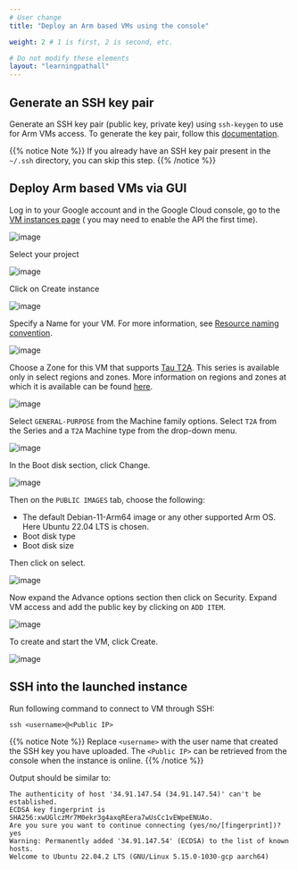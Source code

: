 ```yaml
---
# User change
title: "Deploy an Arm based VMs using the console"

weight: 2 # 1 is first, 2 is second, etc.

# Do not modify these elements
layout: "learningpathall"
---
```


## Generate an SSH key pair

Generate an SSH key pair (public key, private key) using `ssh-keygen` to use for Arm VMs access. To generate the key pair, follow this [documentation](/install-guides/ssh#ssh-keys).

{{% notice Note %}}
If you already have an SSH key pair present in the `~/.ssh` directory, you can skip this step.
{{% /notice %}}

## Deploy Arm based VMs via GUI
Log in to your Google account and in the Google Cloud console, go to the [VM instances page](https://console.cloud.google.com/compute/instances?_ga=2.159262650.1220602700.1668410849-523068185.1662463135) ( you may need to enable the API the first time).

![image](https://user-images.githubusercontent.com/67620689/202090364-2946214c-2347-4538-b2b0-3a36f45caee0.PNG)

Select your project

![image](https://user-images.githubusercontent.com/67620689/202095985-103deaa4-610d-45ea-a84c-65af2bbfec41.PNG)

Click on Create instance

![image](https://user-images.githubusercontent.com/67620689/202090934-aa0aa2da-e0f7-4aea-b8db-bc4988b781b2.PNG)

Specify a Name for your VM. For more information, see [Resource naming convention](https://cloud.google.com/compute/docs/naming-resources#resource-name-format).

![image](https://user-images.githubusercontent.com/67620689/202098830-532b5dc8-f6b5-4cff-931c-ec41edd08516.PNG)

Choose a Zone for this VM that supports [Tau T2A](https://cloud.google.com/compute/docs/general-purpose-machines#t2a_machines). This series is available only in select regions and zones. More information on regions and zones at which it is available can be found [here](https://cloud.google.com/compute/docs/regions-zones#available).

![image](https://user-images.githubusercontent.com/67620689/202097168-6208b6ae-3627-47b3-a397-7783769e6727.PNG)

Select `GENERAL-PURPOSE` from the Machine family options. Select `T2A` from the Series and a `T2A` Machine type from the drop-down menu.

![image](https://user-images.githubusercontent.com/67620689/203740482-d820ced1-5eeb-4c07-99a3-18a7a7511966.PNG)

In the Boot disk section, click Change.

![image](https://user-images.githubusercontent.com/67620689/204448755-f1259724-a386-4dc3-9b88-8ece7057d4de.PNG)

Then on the `PUBLIC IMAGES` tab, choose the following:
 * The default Debian-11-Arm64 image or any other supported Arm OS. Here Ubuntu 22.04 LTS is chosen.
 * Boot disk type
 * Boot disk size

Then click on select.

![image](https://user-images.githubusercontent.com/67620689/204448774-b75b0c07-5cc3-4aa2-8d5d-0e0ced437e22.PNG)

Now expand the Advance options section then click on Security. Expand VM access and add the public key by clicking on `ADD ITEM`.

![image](https://user-images.githubusercontent.com/67620689/225616099-8fc7791a-24b3-4195-b957-154eaca43080.PNG)

To create and start the VM, click Create.

![image](https://user-images.githubusercontent.com/67620689/202098038-7bfb0b6c-af18-4d5c-92a8-ca90a57bc25b.PNG)

## SSH into the launched instance
Run following command to connect to VM through SSH:

```
ssh <username>@<Public IP>
```
{{% notice Note %}}
Replace `<username>` with the user name that created the SSH key you have uploaded. The `<Public IP>` can be retrieved from the console when the instance is online.
{{% /notice %}}

Output should be similar to:

```output
The authenticity of host '34.91.147.54 (34.91.147.54)' can't be established.
ECDSA key fingerprint is SHA256:xwUGlczMr7M0ekr3g4axqREera7wUsCc1vEWpeENUAo.
Are you sure you want to continue connecting (yes/no/[fingerprint])? yes
Warning: Permanently added '34.91.147.54' (ECDSA) to the list of known hosts.
Welcome to Ubuntu 22.04.2 LTS (GNU/Linux 5.15.0-1030-gcp aarch64)
```
